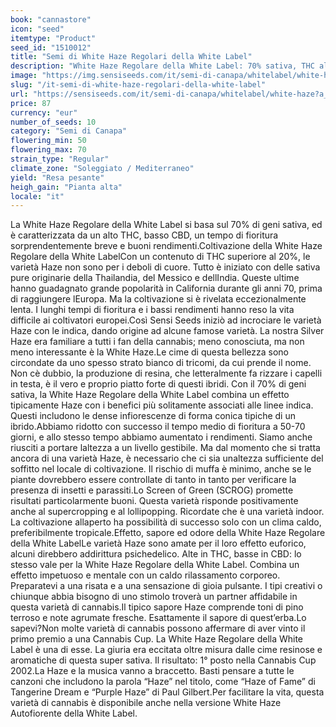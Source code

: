 ```yaml
---
book: "cannastore"
icon: "seed"
itemtype: "Product"
seed_id: "1510012"
title: "Semi di White Haze Regolari della White Label"
description: "White Haze Regolare della White Label: 70% sativa, THC alto, CBD basso, tempo di fioritura brevissimo e buone rese. Ordina subito i semi di cannabis!"
image: "https://img.sensiseeds.com/it/semi-di-canapa/whitelabel/white-haze-image.png"
slug: "/it-semi-di-white-haze-regolari-della-white-label"
url: "https://sensiseeds.com/it/semi-di-canapa/whitelabel/white-haze?a_aid=cannastore"
price: 87
currency: "eur"
number_of_seeds: 10
category: "Semi di Canapa"
flowering_min: 50
flowering_max: 70
strain_type: "Regular"
climate_zone: "Soleggiato / Mediterraneo"
yield: "Resa pesante"
heigh_gain: "Pianta alta"
locale: "it"
---
```

La White Haze Regolare della White Label si basa sul 70% di geni sativa, ed è caratterizzata da un alto THC, basso CBD, un tempo di fioritura sorprendentemente breve e buoni rendimenti.Coltivazione della White Haze Regolare della White LabelCon un contenuto di THC superiore al 20%, le varietà Haze non sono per i deboli di cuore. Tutto è iniziato con delle sativa pure originarie della Thailandia, del Messico e dellIndia. Queste ultime hanno guadagnato grande popolarità in California durante gli anni 70, prima di raggiungere lEuropa. Ma la coltivazione si è rivelata eccezionalmente lenta. I lunghi tempi di fioritura e i bassi rendimenti hanno reso la vita difficile ai coltivatori europei.Così Sensi Seeds iniziò ad incrociare le varietà Haze con le indica, dando origine ad alcune famose varietà. La nostra Silver Haze era familiare a tutti i fan della cannabis; meno conosciuta, ma non meno interessante è la White Haze.Le cime di questa bellezza sono circondate da uno spesso strato bianco di tricomi, da cui prende il nome. Non cè dubbio, la produzione di resina, che letteralmente fa rizzare i capelli in testa, è il vero e proprio piatto forte di questi ibridi. Con il 70% di geni sativa, la White Haze Regolare della White Label combina un effetto tipicamente Haze con i benefici più solitamente associati alle linee indica. Questi includono le dense infiorescenze di forma conica tipiche di un ibrido.Abbiamo ridotto con successo il tempo medio di fioritura a 50-70 giorni, e allo stesso tempo abbiamo aumentato i rendimenti. Siamo anche riusciti a portare laltezza a un livello gestibile. Ma dal momento che si tratta ancora di una varietà Haze, è necessario che ci sia unaltezza sufficiente del soffitto nel locale di coltivazione. Il rischio di muffa è minimo, anche se le piante dovrebbero essere controllate di tanto in tanto per verificare la presenza di insetti e parassiti.Lo Screen of Green (SCROG) promette risultati particolarmente buoni. Questa varietà risponde positivamente anche al supercropping e al lollipopping. Ricordate che è una varietà indoor. La coltivazione allaperto ha possibilità di successo solo con un clima caldo, preferibilmente tropicale.Effetto, sapore ed odore della White Haze Regolare della White LabelLe varietà Haze sono amate per il loro effetto euforico, alcuni direbbero addirittura psichedelico. Alte in THC, basse in CBD: lo stesso vale per la White Haze Regolare della White Label. Combina un effetto impetuoso e mentale con un caldo rilassamento corporeo. Preparatevi a una risata e a una sensazione di gioia pulsante. I tipi creativi o chiunque abbia bisogno di uno stimolo troverà un partner affidabile in questa varietà di cannabis.Il tipico sapore Haze comprende toni di pino terroso e note agrumate fresche. Esattamente il sapore di quest’erba.Lo sapevi?Non molte varietà di cannabis possono affermare di aver vinto il primo premio a una Cannabis Cup. La White Haze Regolare della White Label è una di esse. La giuria era eccitata oltre misura dalle cime resinose e aromatiche di questa super sativa. Il risultato: 1° posto nella Cannabis Cup 2002.La Haze e la musica vanno a braccetto. Basti pensare a tutte le canzoni che includono la parola “Haze” nel titolo, come “Haze of Fame” di Tangerine Dream e “Purple Haze” di Paul Gilbert.Per facilitare la vita, questa varietà di cannabis è disponibile anche nella versione White Haze Autofiorente della White Label.
